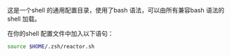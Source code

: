 这是一个shell 的通用配置目录，使用了bash 语法，可以由所有兼容bash 语法的shell 加载。

在你的shell 配置文件中加入以下语句：

```bash
source $HOME/.zsh/reactor.sh
```

